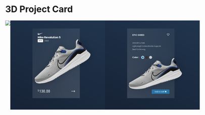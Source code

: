 # 3D Project Card

<div style="display:flex; margin: 0 auto;">
  <img src="img/Screencast from 03-11-2023 19:30:20.webm" width="300">
  <img src="img/Screenshot from 2023-11-03 19-30-03.png" width="300">  
  <img src="img/Screenshot from 2023-11-03 19-30-12.png" width="300">
</div>
